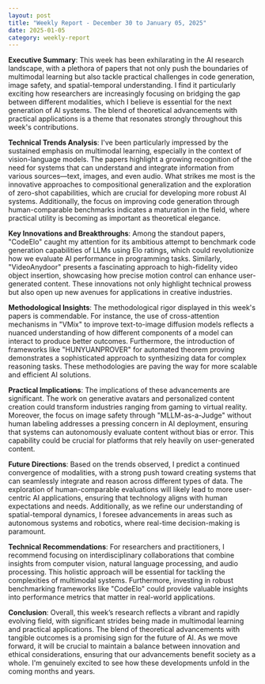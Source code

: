 ```yaml
---
layout: post
title: "Weekly Report - December 30 to January 05, 2025"
date: 2025-01-05
category: weekly-report
---
```


**Executive Summary**: This week has been exhilarating in the AI research landscape, with a plethora of papers that not only push the boundaries of multimodal learning but also tackle practical challenges in code generation, image safety, and spatial-temporal understanding. I find it particularly exciting how researchers are increasingly focusing on bridging the gap between different modalities, which I believe is essential for the next generation of AI systems. The blend of theoretical advancements with practical applications is a theme that resonates strongly throughout this week's contributions.

**Technical Trends Analysis**: I've been particularly impressed by the sustained emphasis on multimodal learning, especially in the context of vision-language models. The papers highlight a growing recognition of the need for systems that can understand and integrate information from various sources—text, images, and even audio. What strikes me most is the innovative approaches to compositional generalization and the exploration of zero-shot capabilities, which are crucial for developing more robust AI systems. Additionally, the focus on improving code generation through human-comparable benchmarks indicates a maturation in the field, where practical utility is becoming as important as theoretical elegance.

**Key Innovations and Breakthroughs**: Among the standout papers, "CodeElo" caught my attention for its ambitious attempt to benchmark code generation capabilities of LLMs using Elo ratings, which could revolutionize how we evaluate AI performance in programming tasks. Similarly, "VideoAnydoor" presents a fascinating approach to high-fidelity video object insertion, showcasing how precise motion control can enhance user-generated content. These innovations not only highlight technical prowess but also open up new avenues for applications in creative industries.

**Methodological Insights**: The methodological rigor displayed in this week's papers is commendable. For instance, the use of cross-attention mechanisms in "VMix" to improve text-to-image diffusion models reflects a nuanced understanding of how different components of a model can interact to produce better outcomes. Furthermore, the introduction of frameworks like "HUNYUANPROVER" for automated theorem proving demonstrates a sophisticated approach to synthesizing data for complex reasoning tasks. These methodologies are paving the way for more scalable and efficient AI solutions.

**Practical Implications**: The implications of these advancements are significant. The work on generative avatars and personalized content creation could transform industries ranging from gaming to virtual reality. Moreover, the focus on image safety through "MLLM-as-a-Judge" without human labeling addresses a pressing concern in AI deployment, ensuring that systems can autonomously evaluate content without bias or error. This capability could be crucial for platforms that rely heavily on user-generated content.

**Future Directions**: Based on the trends observed, I predict a continued convergence of modalities, with a strong push toward creating systems that can seamlessly integrate and reason across different types of data. The exploration of human-comparable evaluations will likely lead to more user-centric AI applications, ensuring that technology aligns with human expectations and needs. Additionally, as we refine our understanding of spatial-temporal dynamics, I foresee advancements in areas such as autonomous systems and robotics, where real-time decision-making is paramount.

**Technical Recommendations**: For researchers and practitioners, I recommend focusing on interdisciplinary collaborations that combine insights from computer vision, natural language processing, and audio processing. This holistic approach will be essential for tackling the complexities of multimodal systems. Furthermore, investing in robust benchmarking frameworks like "CodeElo" could provide valuable insights into performance metrics that matter in real-world applications.

**Conclusion**: Overall, this week’s research reflects a vibrant and rapidly evolving field, with significant strides being made in multimodal learning and practical applications. The blend of theoretical advancements with tangible outcomes is a promising sign for the future of AI. As we move forward, it will be crucial to maintain a balance between innovation and ethical considerations, ensuring that our advancements benefit society as a whole. I'm genuinely excited to see how these developments unfold in the coming months and years.
